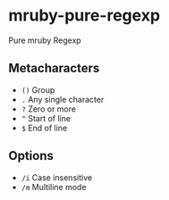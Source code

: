 mruby-pure-regexp
=================

Pure mruby Regexp

## Metacharacters

* ```()``` Group
* ```.``` Any single character
* ```?``` Zero or more
* ```^``` Start of line
* ```$``` End of line

## Options

* ```/i``` Case insensitive
* ```/m``` Multiline mode
